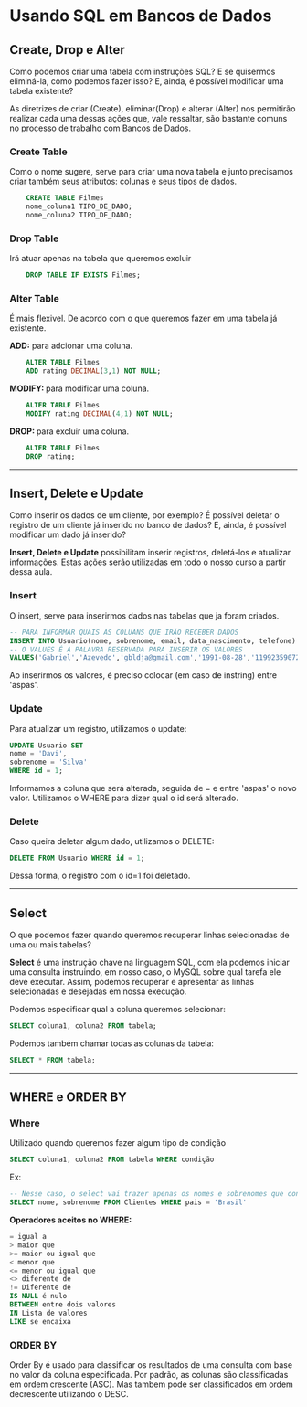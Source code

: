 <h1>Usando SQL em Bancos de Dados</h1>


<h2> Create, Drop e Alter </h2>


<p>
Como podemos criar uma tabela com instruções SQL? E se quisermos eliminá-la, como podemos fazer isso? E, ainda, é possível modificar uma tabela existente?
</p>
<p>
As diretrizes de criar (Create), eliminar(Drop) e alterar (Alter) nos permitirão realizar cada uma dessas ações que, vale ressaltar, são bastante comuns no processo de trabalho com Bancos de Dados.
</p>

<h3> Create Table</h3>

<p>
Como o nome sugere, serve para criar uma nova tabela e junto precisamos criar também seus atributos: colunas e seus tipos de dados.
</p>

~~~sql
    CREATE TABLE Filmes
    nome_coluna1 TIPO_DE_DADO;
    nome_coluna2 TIPO_DE_DADO;

~~~


<h3>Drop Table</h3>
<p>
Irá atuar apenas na tabela que queremos excluir
</p>

~~~sql
    DROP TABLE IF EXISTS Filmes;
~~~


<h3> Alter Table </h3>

<p>
É mais flexivel. De acordo com o que queremos fazer em uma tabela já existente.

<b>ADD:</b> para adcionar uma coluna.

~~~sql
    ALTER TABLE Filmes
    ADD rating DECIMAL(3,1) NOT NULL;
~~~


<b>MODIFY: </b>para modificar uma coluna.

~~~sql
    ALTER TABLE Filmes
    MODIFY rating DECIMAL(4,1) NOT NULL;
~~~


<b>DROP: </b>para excluir uma coluna.


~~~sql
    ALTER TABLE Filmes
    DROP rating;
~~~

---


<h2>Insert, Delete e Update</h2>

<p>
Como inserir os dados de um cliente, por exemplo?
É possível deletar o registro de um cliente já inserido no banco de dados?
E, ainda, é possível modificar um dado já inserido?
</p>

<p>
<b>Insert, Delete e Update</b> possibilitam inserir registros, deletá-los e atualizar informações. Estas ações serão utilizadas em todo o nosso curso a partir dessa aula.
</p>

<h3>Insert</h3>

<p>
O insert, serve para inserirmos dados nas tabelas que ja foram criados.

~~~sql
-- PARA INFORMAR QUAIS AS COLUANS QUE IRÃO RECEBER DADOS
INSERT INTO Usuario(nome, sobrenome, email, data_nascimento, telefone)
-- O VALUES É A PALAVRA RESERVADA PARA INSERIR OS VALORES
VALUES('Gabriel','Azevedo','gbldja@gmail.com','1991-08-28','11992359072',)
~~~
Ao inserirmos os valores, é preciso colocar (em caso de instring) entre 'aspas'.


<h3>Update</h3>
Para atualizar um registro, utilizamos o update:

~~~sql
UPDATE Usuario SET
nome = 'Davi',
sobrenome = 'Silva'
WHERE id = 1;
~~~
Informamos a coluna que será alterada, seguida de = e entre 'aspas' o novo valor.
Utilizamos o WHERE para dizer qual o id será alterado.


<h3>Delete</h3>
Caso queira deletar algum dado, utilizamos o DELETE:

~~~sql
DELETE FROM Usuario WHERE id = 1;
~~~
Dessa forma, o registro com o id=1 foi deletado.


---

<h2>Select </h2>

<p>
O que podemos fazer quando queremos recuperar linhas selecionadas de uma ou mais tabelas?
</p>
<p>
<b>Select</b> é uma instrução chave na linguagem SQL, com ela podemos iniciar uma consulta instruindo, em nosso caso, o MySQL sobre qual tarefa ele deve executar. Assim, podemos recuperar e apresentar as linhas selecionadas e desejadas em nossa execução.
</p>

Podemos especificar qual a coluna queremos selecionar:
~~~SQL
SELECT coluna1, coluna2 FROM tabela;
~~~


Podemos também chamar todas as colunas da tabela:
~~~sql
SELECT * FROM tabela;
~~~

---

<h2>WHERE e ORDER BY</h2>

<h3>Where</h3>
Utilizado quando queremos fazer algum tipo de condição

~~~sql
SELECT coluna1, coluna2 FROM tabela WHERE condição
~~~

Ex:

~~~sql
-- Nesse caso, o select vai trazer apenas os nomes e sobrenomes que contenham na coluna pais o dado = Brasil. 
SELECT nome, sobrenome FROM Clientes WHERE pais = 'Brasil'
~~~

<b>Operadores aceitos no WHERE:</b>

~~~sql
= igual a
> maior que
>= maior ou igual que
< menor que
<= menor ou igual que
<> diferente de
!= Diferente de
IS NULL é nulo
BETWEEN entre dois valores
IN Lista de valores
LIKE se encaixa
~~~

<h3>ORDER BY </h3>
<p>
Order By é usado para classificar os resultados de uma consulta com base no valor da coluna especificada.
Por padrão, as colunas são classificadas em ordem crescente (ASC). Mas tambem pode ser classificados em ordem decrescente utilizando o DESC.
</p>

